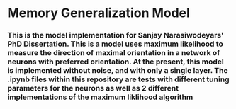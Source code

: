 # Memory Generalization Model
### This is the model implementation for Sanjay Narasiwodeyars' PhD Dissertation. This is a model uses maximum likelihood to measure the direction of maximal orientation in a network of neurons with preferred orientation. At the present, this model is implemented without noise, and with only a single layer. The .ipynb files within this repository are tests with different tuning parameters for the neurons as well as 2 different implementations of the maximum liklihood algorithm

